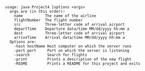       usage: java Project4 [options <args>
        args are (in this order): 
          name          The name of the airline
          flightNumber  The flight number 
          src           Three-letter code of arrival airport
          departTime    Departure data/time MM/dd/yyyy hh:mm a
          dest          Three-letter code of arrival airport
          arriveTime    Arrival data/time MM/dd/yyyy hh:mm a
        Options are:
          -host hostName Host computer on which the server runs
          -port port     Port on which the server is listening
          -search        Search for flights
          -print         Prints a description of the new flight
          -REDME         Prints a README for this project and exits